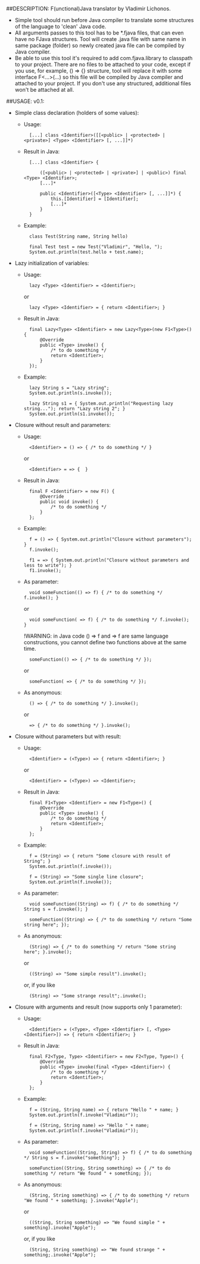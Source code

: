##DESCRIPTION:
F(unctional)Java translator by Vladimir Lichonos.

- Simple tool should run before Java compiler to translate some structures of the language to 'clean' Java code.
- All arguments passes to this tool has to be *.fjava files, that can even have no FJava structures. Tool will create .java file with same name in same package (folder) so newly created java file can be compiled by Java compiler.
- Be able to use this tool it's required to add com.fjava.library to classpath to your project. There are no files to be attached to your code, except if you use, for example, () => {} structure, tool will replace it with some interface F<...>(...) so this file will be compiled by Java compiler and attached to your project. If you don't use any structured, additional files won't be attached at all.
  
##USAGE:
v0.1:

- Simple class declaration (holders of some values):
	- Usage:
	
			[...] class <Identifier>([[<public> | <protected> | <private>] <Type> <Identifier> [, ...]]*)
			
	- Result in Java:
	
			[...] class <Identifier> {
			
				([<public> | <protected> | <private>] | <public>) final <Type> <Identifier>;
				[...]*
				
				public <Identifier>([<Type> <Identifier> [, ...]]*) {
					this.[Identifier] = [Identifier];
					[...]*
				}
			}
			
	- Example:
	
			class Test(String name, String hello)
			
			final Test test = new Test("Vladimir", "Hello, ");
			System.out.println(test.hello + test.name);

- Lazy initialization of variables:
	- Usage:
		
			lazy <Type> <Identifier> = <Identifier>;
		
		or
		
			lazy <Type> <Identifier> = { return <Identifier>; }
	
	- Result in Java:
	
			final Lazy<Type> <Identifier> = new Lazy<Type>(new F1<Type>() {
				@Override
				public <Type> invoke() {
					/* to do something */
					return <Identifier>;
				}
			});
		
	- Example:
	
			lazy String s = "Lazy string";
			System.out.println(s.invoke());
		
			lazy String s1 = { System.out.println("Requesting lazy string..."); return "Lazy string 2"; }
			System.out.println(s1.invoke());

- Closure without result and parameters:
	- Usage:
	
			<Identifier> = () => { /* to do something */ }
		
		or 
			
			<Identifier> = => {  }
	
	- Result in Java:
	
			final F <Identifier> = new F() {
				@Override
				public void invoke() {
					/* to do something */
				}
			};
	
	- Example:
		
			f = () => { System.out.println("Closure without parameters"); }
			f.invoke();
		
			f1 = => { System.out.println("Closure without parameters and less to write"); }
			f1.invoke();
		
	- As parameter:
		
			void someFunction(() => f) { /* to do something */ f.invoke(); }
		
		or
	 
			void someFunction( => f) { /* to do something */ f.invoke(); }

		!WARNING: in Java code () => f and => f are same language constructions, you cannot define two functions above at the same time.
		
			someFunction(() => { /* to do something */ });
		
		or
		
			someFunction( => { /* to do something */ });
		
	- As anonymous:
		
			() => { /* to do something */ }.invoke();
		
		or
			
			=> { /* to do something */ }.invoke();
		
- Closure without parameters but with result:
	- Usage:
		
			<Identifier> = (<Type>) => { return <Identifier>; }
			
		or
		
			<Identifier> = (<Type>) => <Identifier>;
	
	- Result in Java:
		
			final F1<Type> <Identifier> = new F1<Type>() {
				@Override
				public <Type> invoke() {
					/* to do something */
					return <Identifier>;
				}
			};
		
	- Example:
		
			f = (String) => { return "Some closure with result of String"; }
			System.out.println(f.invoke());
			
			f = (String) => "Some single line closure";
			System.out.println(f.invoke());
	
	- As parameter:
		
			void someFunction((String) => f) { /* to do something */ String s = f.invoke(); }
	
			someFunction((String) => { /* to do something */ return "Some string here"; });
	
	- As anonymous:
		
			(String) => { /* to do something */ return "Some string here"; }.invoke();
			
		or
		
			((String) => "Some simple result").invoke();
			
		or, if you like
		
			(String) => "Some strange result";.invoke();
		
- Closure with arguments and result (now supports only 1 parameter):
	- Usage:
		
			<Identifier> = (<Type>, <Type> <Identifier> [, <Type> <Identifier>]) => { return <Identifier>; }
	
	- Result in Java:
		
			final F2<Type, Type> <Identifier> = new F2<Type, Type>() {
				@Override
				public <Type> invoke(final <Type> <Identifier>) {
					/* to do something */
					return <Identifier>;
				}
			};
	
	- Example:
		
			f = (String, String name) => { return "Hello " + name; }
			System.out.println(f.invoke("Vladimir"));
			
			f = (String, String name) => "Hello " + name;
			System.out.println(f.invoke("Vladimir"));
	
	- As parameter:
		
			void someFunction((String, String) => f) { /* to do something */ String s = f.invoke("something"); }
		
			someFunction((String, String something) => { /* to do something */ return "We found " + something; });
	
	- As anonymous:
		
			(String, String something) => { /* to do something */ return "We found " + something; }.invoke("Apple");
			
		or
		
			((String, String something) => "We found simple " + something).invoke("Apple");
			
		or, if you like
		
			(String, String something) => "We found strange " + something;.invoke("Apple");
		
